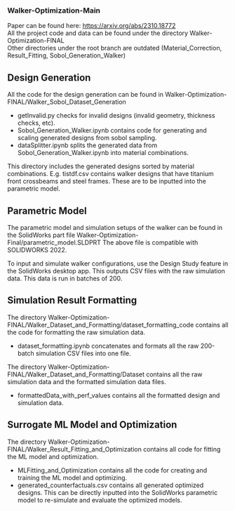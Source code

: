 ### Walker-Optimization-Main

Paper can be found here: https://arxiv.org/abs/2310.18772  
All the project code and data can be found under the directory Walker-Optimization-FINAL  
Other directories under the root branch are outdated (Material_Correction, Result_Fitting, Sobol_Generation_Walker)  

## Design Generation

All the code for the design generation can be found in Walker-Optimization-FINAL/Walker_Sobol_Dataset_Generation

- getInvalid.py checks for invalid designs (invalid geometry, thickness checks, etc).
- Sobol_Generation_Walker.ipynb contains code for generating and scaling generated designs from sobol sampling.
- dataSplitter.ipynb splits the generated data from Sobol_Generation_Walker.ipynb into material combinations.

This directory includes the generated designs sorted by material combinations. E.g. tistdf.csv contains walker designs that have titanium front crossbeams and steel frames. These are to be inputted into the parametric model.

## Parametric Model

The parametric model and simulation setups of the walker can be found in the SolidWorks part file Walker-Optimization-Final/parametric_model.SLDPRT
The above file is compatible with SOLIDWORKS 2022.

To input and simulate walker configurations, use the Design Study feature in the SolidWorks desktop app. This outputs CSV files with the raw simulation data. This data is run in batches of 200.

## Simulation Result Formatting

The directory Walker-Optimization-FINAL/Walker_Dataset_and_Formatting/dataset_formatting_code contains all the code for formatting the raw simulation data.
- dataset_formatting.ipynb concatenates and formats all the raw 200-batch simulation CSV files into one file.

The directory Walker-Optimization-FINAL/Walker_Dataset_and_Formatting/Dataset contains all the raw simulation data and the formatted simulation data files.
- formattedData_with_perf_values contains all the formatted design and simulation data.

## Surrogate ML Model and Optimization

The directory Walker-Optimization-FINAL/Walker_Result_Fitting_and_Optimization contains all code for fitting the ML model and optimization.
- MLFitting_and_Optimization contains all the code for creating and training the ML model and optimizing.
- generated_counterfactuals.csv contains all generated optimized designs. This can be directly inputted into the SolidWorks parametric model to re-simulate and evaluate the optimized models.

